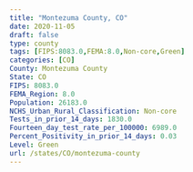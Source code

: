 ```yaml
---
title: "Montezuma County, CO"
date: 2020-11-05
draft: false
type: county
tags: [FIPS:8083.0,FEMA:8.0,Non-core,Green]
categories: [CO]
County: Montezuma County
State: CO
FIPS: 8083.0
FEMA_Region: 8.0
Population: 26183.0
NCHS_Urban_Rural_Classification: Non-core
Tests_in_prior_14_days: 1830.0
Fourteen_day_test_rate_per_100000: 6989.0
Percent_Positivity_in_prior_14_days: 0.03
Level: Green
url: /states/CO/montezuma-county
---
```



